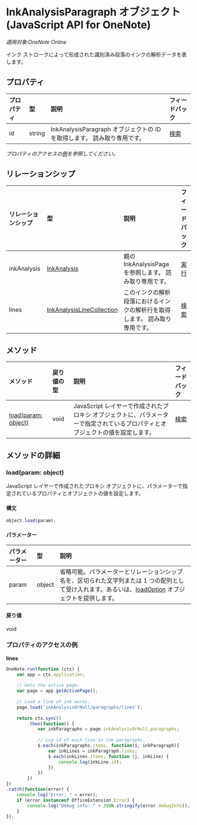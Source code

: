 ﻿# InkAnalysisParagraph オブジェクト (JavaScript API for OneNote)

_適用対象:OneNote Online_  


インク ストロークによって形成された識別済み段落のインクの解析データを表します。

## プロパティ

| プロパティ     | 型   |説明|フィードバック|
|:---------------|:--------|:----------|:-------|
|id|string|InkAnalysisParagraph オブジェクトの ID を取得します。 読み取り専用です。|[検索](https://github.com/OfficeDev/office-js-docs/issues/new?title=OneNote-inkAnalysisParagraph-id)|

_プロパティのアクセスの[例](#例)を参照してください。_

## リレーションシップ
| リレーションシップ | 型   |説明| フィードバック|
|:---------------|:--------|:----------|:-------|
|inkAnalysis|[InkAnalysis](inkanalysis.md)|親の InkAnalysisPage を参照します。 読み取り専用です。|[実行](https://github.com/OfficeDev/office-js-docs/issues/new?title=OneNote-inkAnalysisParagraph-inkAnalysis)|
|lines|[InkAnalysisLineCollection](inkanalysislinecollection.md)|このインクの解析段落におけるインクの解析行を取得します。 読み取り専用です。|[検索](https://github.com/OfficeDev/office-js-docs/issues/new?title=OneNote-inkAnalysisParagraph-lines)|

## メソッド

| メソッド           | 戻り値の型    |説明| フィードバック|
|:---------------|:--------|:----------|:-------|
|[load(param: object)](#loadparam-object)|void|JavaScript レイヤーで作成されたプロキシ オブジェクトに、パラメーターで指定されているプロパティとオブジェクトの値を設定します。|[検索](https://github.com/OfficeDev/office-js-docs/issues/new?title=OneNote-inkAnalysisParagraph-load)|

## メソッドの詳細


### load(param: object)
JavaScript レイヤーで作成されたプロキシ オブジェクトに、パラメーターで指定されているプロパティとオブジェクトの値を設定します。

#### 構文
```js
object.load(param);
```

#### パラメーター
| パラメーター    | 型   |説明|
|:---------------|:--------|:----------|
|param|object|省略可能。パラメーターとリレーションシップ名を、区切られた文字列または 1 つの配列として受け入れます。あるいは、[loadOption](loadoption.md) オブジェクトを提供します。|

#### 戻り値
void
### プロパティのアクセスの例

**lines**
```js
OneNote.run(function (ctx) {        
    var app = ctx.application;
    
    // Gets the active page.
    var page = app.getActivePage();
    
    // Load a line of ink words.
    page.load('inkAnalysisOrNull/paragraphs/lines');
    
    return ctx.sync()
        .then(function() {
            var inkParagraphs = page.inkAnalysisOrNull.paragraphs;
            
            // Log id of each line in ink paragraphs.
            $.each(inkParagraphs.items, function(i, inkParagraph){
                var inkLines = inkParagraph.lines;
                $.each(inkLines.items, function (j, inkLine) {
                    console.log(inkLine.id);
                })
            })
        })
})
.catch(function(error) {
    console.log("Error: " + error);
    if (error instanceof OfficeExtension.Error) {
        console.log("Debug info: " + JSON.stringify(error.debugInfo));
    }
}); 
```